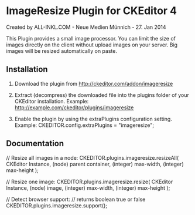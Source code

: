 ImageResize Plugin for CKEditor 4
=================================

Created by ALL-INKL.COM - Neue Medien Münnich - 27. Jan 2014

This Plugin provides a small image processor. You can limit the size of images
directly on the client without upload images on your server. Big images will be
resized automatically on paste.


## Installation

 1. Download the plugin from http://ckeditor.com/addon/imageresize

 2. Extract (decompress) the downloaded file into the plugins folder of your
	CKEditor installation.
	Example: http://example.com/ckeditor/plugins/imageresize

 3. Enable the plugin by using the extraPlugins configuration setting.
	Example: CKEDITOR.config.extraPlugins = "imageresize";


## Documentation

 // Resize all images in a node:
	CKEDITOR.plugins.imageresize.resizeAll(
		CKEditor Instance,
		(node) parent container,
		(integer) max-width,
		(integer) max-height
	);

 // Resize one image:
	CKEDITOR.plugins.imageresize.resize(
		CKEditor Instance,
		(node) image,
		(integer) max-width,
		(integer) max-height
	);

 // Detect browser support:
 // returns boolean true or false
	CKEDITOR.plugins.imageresize.support();

